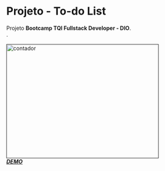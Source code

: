 # Projeto - To-do List

Projeto **Bootcamp TQI Fullstack Developer - DIO**.<br>
.<br><br>
  <a href="" target="_blank"><img alt="contador" height="300" width="400" src=""><br>_**DEMO**_ </a> 
